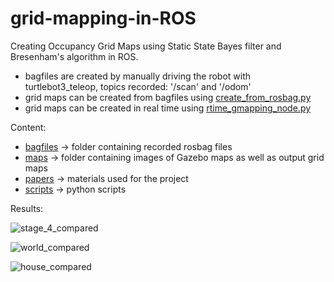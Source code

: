 
# grid-mapping-in-ROS
Creating Occupancy Grid Maps using Static State Bayes filter and Bresenham's algorithm in ROS.

* bagfiles are created by manually driving the robot with turtlebot3_teleop, topics recorded: '/scan' and '/odom'
* grid maps can be created from bagfiles using [create_from_rosbag.py](scripts/create_from_rosbag.py)
* grid maps can be created in real time using [rtime_gmapping_node.py](scripts/rtime_gmapping_node.py)

Content:
* [bagfiles](bagfiles) -> folder containing recorded rosbag files
* [maps](maps) -> folder containing images of Gazebo maps as well as output grid maps
* [papers](papers) -> materials used for the project 
* [scripts](scripts) -> python scripts 

Results:

![stage_4_compared](https://user-images.githubusercontent.com/72970001/111869094-eae92f80-897d-11eb-8ad8-7cfb21e23eaf.png)

![world_compared](https://user-images.githubusercontent.com/72970001/111869096-ecb2f300-897d-11eb-80fe-5737be27f72b.png)

![house_compared](https://user-images.githubusercontent.com/72970001/111869077-d9078c80-897d-11eb-8cb7-c6c33618d49a.png)
